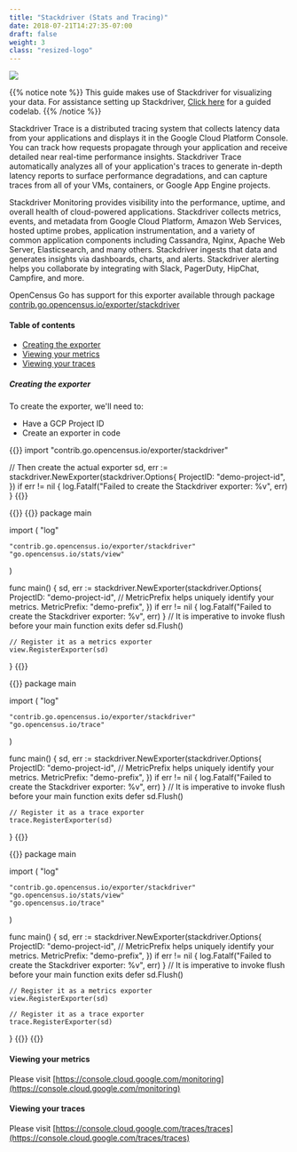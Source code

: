 ```yaml
---
title: "Stackdriver (Stats and Tracing)"
date: 2018-07-21T14:27:35-07:00
draft: false
weight: 3
class: "resized-logo"
---
```


![](/images/logo_gcp_vertical_rgb.png)

{{% notice note %}}
This guide makes use of Stackdriver for visualizing your data. For assistance setting up Stackdriver, [Click here](/codelabs/stackdriver) for a guided codelab.
{{% /notice %}}

Stackdriver Trace is a distributed tracing system that collects latency data from your applications and displays it in the Google Cloud Platform Console.
You can track how requests propagate through your application and receive detailed near real-time performance insights.
Stackdriver Trace automatically analyzes all of your application's traces to generate in-depth latency reports to surface performance degradations,
and can capture traces from all of your VMs, containers, or Google App Engine projects.

Stackdriver Monitoring provides visibility into the performance, uptime, and overall health of cloud-powered applications.
Stackdriver collects metrics, events, and metadata from Google Cloud Platform, Amazon Web Services, hosted uptime probes, application instrumentation,
and a variety of common application components including Cassandra, Nginx, Apache Web Server, Elasticsearch, and many others.
Stackdriver ingests that data and generates insights via dashboards, charts, and alerts. Stackdriver alerting helps you collaborate by
integrating with Slack, PagerDuty, HipChat, Campfire, and more.

OpenCensus Go has support for this exporter available through package [contrib.go.opencensus.io/exporter/stackdriver](https://godoc.org/contrib.go.opencensus.io/exporter/stackdriver)

#### Table of contents
- [Creating the exporter](#creating-the-exporter)
- [Viewing your metrics](#viewing-your-metrics)
- [Viewing your traces](#viewing-your-traces)

##### Creating the exporter
To create the exporter, we'll need to:

* Have a GCP Project ID
* Create an exporter in code

{{<highlight go>}}
import "contrib.go.opencensus.io/exporter/stackdriver"

// Then create the actual exporter
sd, err := stackdriver.NewExporter(stackdriver.Options{
    ProjectID: "demo-project-id",
})
if err != nil {
    log.Fatalf("Failed to create the Stackdriver exporter: %v", err)
}
{{</highlight>}}

{{<tabs Stats Tracing All>}}
{{<highlight go>}}
package main

import (
	"log"

	"contrib.go.opencensus.io/exporter/stackdriver"
	"go.opencensus.io/stats/view"
)

func main() {
	sd, err := stackdriver.NewExporter(stackdriver.Options{
		ProjectID: "demo-project-id",
		// MetricPrefix helps uniquely identify your metrics.
		MetricPrefix: "demo-prefix",
	})
	if err != nil {
		log.Fatalf("Failed to create the Stackdriver exporter: %v", err)
	}
	// It is imperative to invoke flush before your main function exits
	defer sd.Flush()

	// Register it as a metrics exporter
	view.RegisterExporter(sd)
}
{{</highlight>}}

{{<highlight go>}}
package main

import (
	"log"

	"contrib.go.opencensus.io/exporter/stackdriver"
	"go.opencensus.io/trace"
)

func main() {
	sd, err := stackdriver.NewExporter(stackdriver.Options{
		ProjectID: "demo-project-id",
		// MetricPrefix helps uniquely identify your metrics.
		MetricPrefix: "demo-prefix",
	})
	if err != nil {
		log.Fatalf("Failed to create the Stackdriver exporter: %v", err)
	}
	// It is imperative to invoke flush before your main function exits
	defer sd.Flush()

	// Register it as a trace exporter
	trace.RegisterExporter(sd)
}
{{</highlight>}}

{{<highlight go>}}
package main

import (
	"log"

	"contrib.go.opencensus.io/exporter/stackdriver"
	"go.opencensus.io/stats/view"
	"go.opencensus.io/trace"
)

func main() {
	sd, err := stackdriver.NewExporter(stackdriver.Options{
		ProjectID: "demo-project-id",
		// MetricPrefix helps uniquely identify your metrics.
		MetricPrefix: "demo-prefix",
	})
	if err != nil {
		log.Fatalf("Failed to create the Stackdriver exporter: %v", err)
	}
	// It is imperative to invoke flush before your main function exits
	defer sd.Flush()

	// Register it as a metrics exporter
	view.RegisterExporter(sd)

	// Register it as a trace exporter
	trace.RegisterExporter(sd)
}
{{</highlight>}}
{{</tabs>}}

#### Viewing your metrics
Please visit [https://console.cloud.google.com/monitoring](https://console.cloud.google.com/monitoring)

#### Viewing your traces
Please visit [https://console.cloud.google.com/traces/traces](https://console.cloud.google.com/traces/traces)
